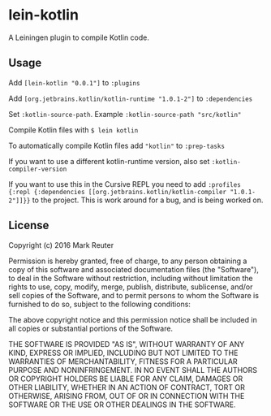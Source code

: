 # lein-kotlin

A Leiningen plugin to compile Kotlin code.

## Usage

Add `[lein-kotlin "0.0.1"]` to `:plugins`

Add `[org.jetbrains.kotlin/kotlin-runtime "1.0.1-2"]` to `:dependencies`

Set `:kotlin-source-path`. Example `:kotlin-source-path "src/kotlin"`

Compile Kotlin files with `$ lein kotlin`

To automatically compile Kotlin files add `"kotlin"` to `:prep-tasks`

If you want to use a different kotlin-runtime version, also set `:kotlin-compiler-version`

If you want to use this in the Cursive REPL you need to add 
`:profiles {:repl {:dependencies [[org.jetbrains.kotlin/kotlin-compiler "1.0.1-2"]]}}` 
to the project. This is work around for a bug, and is being worked on.

## License

Copyright (c) 2016 Mark Reuter

Permission is hereby granted, free of charge, to any person obtaining a copy of this software and associated documentation files (the "Software"), to deal in the Software without restriction, including without limitation the rights to use, copy, modify, merge, publish, distribute, sublicense, and/or sell copies of the Software, and to permit persons to whom the Software is furnished to do so, subject to the following conditions:

The above copyright notice and this permission notice shall be included in all copies or substantial portions of the Software.

THE SOFTWARE IS PROVIDED "AS IS", WITHOUT WARRANTY OF ANY KIND, EXPRESS OR IMPLIED, INCLUDING BUT NOT LIMITED TO THE WARRANTIES OF MERCHANTABILITY, FITNESS FOR A PARTICULAR PURPOSE AND NONINFRINGEMENT. IN NO EVENT SHALL THE AUTHORS OR COPYRIGHT HOLDERS BE LIABLE FOR ANY CLAIM, DAMAGES OR OTHER LIABILITY, WHETHER IN AN ACTION OF CONTRACT, TORT OR OTHERWISE, ARISING FROM, OUT OF OR IN CONNECTION WITH THE SOFTWARE OR THE USE OR OTHER DEALINGS IN THE SOFTWARE.
